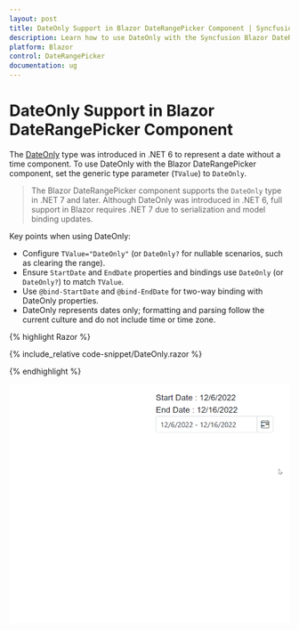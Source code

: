 ```yaml
---
layout: post
title: DateOnly Support in Blazor DateRangePicker Component | Syncfusion
description: Learn how to use DateOnly with the Syncfusion Blazor DateRangePicker, including .NET 7+ support, TValue configuration, and binding StartDate/EndDate.
platform: Blazor
control: DateRangePicker
documentation: ug
---
```


# DateOnly Support in Blazor DateRangePicker Component

The [DateOnly](https://learn.microsoft.com/en-us/dotnet/api/system.dateonly?view=net-7.0) type was introduced in .NET 6 to represent a date without a time component. To use DateOnly with the Blazor DateRangePicker component, set the generic type parameter (`TValue`) to `DateOnly`.

> The Blazor DateRangePicker component supports the `DateOnly` type in .NET 7 and later. Although DateOnly was introduced in .NET 6, full support in Blazor requires .NET 7 due to serialization and model binding updates.

Key points when using DateOnly:
- Configure `TValue="DateOnly"` (or `DateOnly?` for nullable scenarios, such as clearing the range).
- Ensure `StartDate` and `EndDate` properties and bindings use `DateOnly` (or `DateOnly?`) to match `TValue`.
- Use `@bind-StartDate` and `@bind-EndDate` for two-way binding with DateOnly properties.
- DateOnly represents dates only; formatting and parsing follow the current culture and do not include time or time zone.

{% highlight Razor %}

{% include_relative code-snippet/DateOnly.razor %}

{% endhighlight %}

![Blazor DateRangePicker using DateOnly for range selection](./images/DateRangePickerDateOnly.gif)
